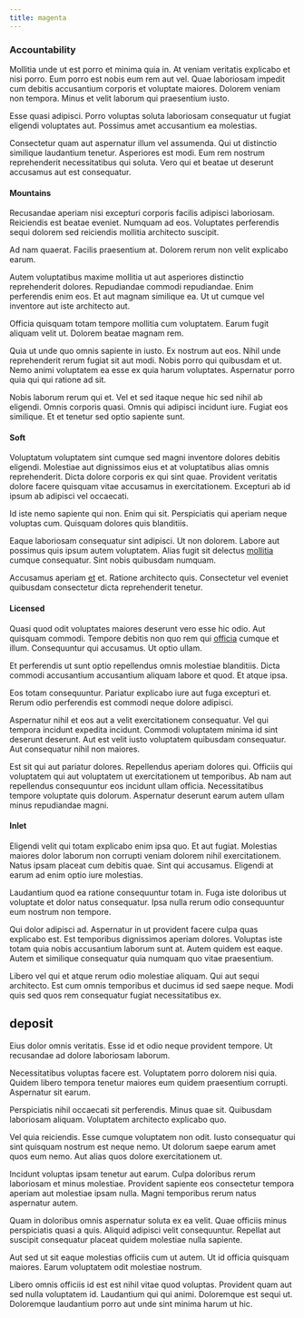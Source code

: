 ```yaml
---
title: magenta
---
```


### Accountability

Mollitia unde ut est porro et minima quia in. At veniam veritatis explicabo et nisi porro. Eum porro est nobis eum rem aut vel. Quae laboriosam impedit cum debitis accusantium corporis et voluptate maiores. Dolorem veniam non tempora. Minus et velit laborum qui praesentium iusto.

Esse quasi adipisci. Porro voluptas soluta laboriosam consequatur ut fugiat eligendi voluptates aut. Possimus amet accusantium ea molestias.

Consectetur quam aut aspernatur illum vel assumenda. Qui ut distinctio similique laudantium tenetur. Asperiores est modi. Eum rem nostrum reprehenderit necessitatibus qui soluta. Vero qui et beatae ut deserunt accusamus aut est consequatur.

#### Mountains

Recusandae aperiam nisi excepturi corporis facilis adipisci laboriosam. Reiciendis est beatae eveniet. Numquam ad eos. Voluptates perferendis sequi dolorem sed reiciendis mollitia architecto suscipit.

Ad nam quaerat. Facilis praesentium at. Dolorem rerum non velit explicabo earum.

Autem voluptatibus maxime mollitia ut aut asperiores distinctio reprehenderit dolores. Repudiandae commodi repudiandae. Enim perferendis enim eos. Et aut magnam similique ea. Ut ut cumque vel inventore aut iste architecto aut.

Officia quisquam totam tempore mollitia cum voluptatem. Earum fugit aliquam velit ut. Dolorem beatae magnam rem.

Quia ut unde quo omnis sapiente in iusto. Ex nostrum aut eos. Nihil unde reprehenderit rerum fugiat sit aut modi. Nobis porro qui quibusdam et ut. Nemo animi voluptatem ea esse ex quia harum voluptates. Aspernatur porro quia qui qui ratione ad sit.

Nobis laborum rerum qui et. Vel et sed itaque neque hic sed nihil ab eligendi. Omnis corporis quasi. Omnis qui adipisci incidunt iure. Fugiat eos similique. Et et tenetur sed optio sapiente sunt.

#### Soft

Voluptatum voluptatem sint cumque sed magni inventore dolores debitis eligendi. Molestiae aut dignissimos eius et at voluptatibus alias omnis reprehenderit. Dicta dolore corporis ex qui sint quae. Provident veritatis dolore facere quisquam vitae accusamus in exercitationem. Excepturi ab id ipsum ab adipisci vel occaecati.

Id iste nemo sapiente qui non. Enim qui sit. Perspiciatis qui aperiam neque voluptas cum. Quisquam dolores quis blanditiis.

Eaque laboriosam consequatur sint adipisci. Ut non dolorem. Labore aut possimus quis ipsum autem voluptatem. Alias fugit sit delectus [mollitia](/facere/temporibus/adipisci/molestias/incredible_fresh_shirt_clothing_&_music_tasty.md) cumque consequatur. Sint nobis quibusdam numquam.

Accusamus aperiam [et](/facere/temporibus/consequatur/qui/cuban_peso_rustic_program.md) et. Ratione architecto quis. Consectetur vel eveniet quibusdam consectetur dicta reprehenderit tenetur.

#### Licensed

Quasi quod odit voluptates maiores deserunt vero esse hic odio. Aut quisquam commodi. Tempore debitis non quo rem qui [officia](/facere/odit/equatorial_guinea.md) cumque et illum. Consequuntur qui accusamus. Ut optio ullam.

Et perferendis ut sunt optio repellendus omnis molestiae blanditiis. Dicta commodi accusantium accusantium aliquam labore et quod. Et atque ipsa.

Eos totam consequuntur. Pariatur explicabo iure aut fuga excepturi et. Rerum odio perferendis est commodi neque dolore adipisci.

Aspernatur nihil et eos aut a velit exercitationem consequatur. Vel qui tempora incidunt expedita incidunt. Commodi voluptatem minima id sint deserunt deserunt. Aut est velit iusto voluptatem quibusdam consequatur. Aut consequatur nihil non maiores.

Est sit qui aut pariatur dolores. Repellendus aperiam dolores qui. Officiis qui voluptatem qui aut voluptatem ut exercitationem ut temporibus. Ab nam aut repellendus consequuntur eos incidunt ullam officia. Necessitatibus tempore voluptate quis dolorum. Aspernatur deserunt earum autem ullam minus repudiandae magni.

#### Inlet

Eligendi velit qui totam explicabo enim ipsa quo. Et aut fugiat. Molestias maiores dolor laborum non corrupti veniam dolorem nihil exercitationem. Natus ipsam placeat cum debitis quae. Sint qui accusamus. Eligendi at earum ad enim optio iure molestias.

Laudantium quod ea ratione consequuntur totam in. Fuga iste doloribus ut voluptate et dolor natus consequatur. Ipsa nulla rerum odio consequuntur eum nostrum non tempore.

Qui dolor adipisci ad. Aspernatur in ut provident facere culpa quas explicabo est. Est temporibus dignissimos aperiam dolores. Voluptas iste totam quia nobis accusantium laborum sunt at. Autem quidem est eaque. Autem et similique consequatur quia numquam quo vitae praesentium.

Libero vel qui et atque rerum odio molestiae aliquam. Qui aut sequi architecto. Est cum omnis temporibus et ducimus id sed saepe neque. Modi quis sed quos rem consequatur fugiat necessitatibus ex.

## deposit

Eius dolor omnis veritatis. Esse id et odio neque provident tempore. Ut recusandae ad dolore laboriosam laborum.

Necessitatibus voluptas facere est. Voluptatem porro dolorem nisi quia. Quidem libero tempora tenetur maiores eum quidem praesentium corrupti. Aspernatur sit earum.

Perspiciatis nihil occaecati sit perferendis. Minus quae sit. Quibusdam laboriosam aliquam. Voluptatem architecto explicabo quo.

Vel quia reiciendis. Esse cumque voluptatem non odit. Iusto consequatur qui sint quisquam nostrum est neque nemo. Ut dolorum saepe earum amet quos eum nemo. Aut alias quos dolore exercitationem ut.

Incidunt voluptas ipsam tenetur aut earum. Culpa doloribus rerum laboriosam et minus molestiae. Provident sapiente eos consectetur tempora aperiam aut molestiae ipsam nulla. Magni temporibus rerum natus aspernatur autem.

Quam in doloribus omnis aspernatur soluta ex ea velit. Quae officiis minus perspiciatis quasi a quis. Aliquid adipisci velit consequuntur. Repellat aut suscipit consequatur placeat quidem molestiae nulla sapiente.

Aut sed ut sit eaque molestias officiis cum ut autem. Ut id officia quisquam maiores. Earum voluptatem odit molestiae nostrum.

Libero omnis officiis id est est nihil vitae quod voluptas. Provident quam aut sed nulla voluptatem id. Laudantium qui qui animi. Doloremque est sequi ut. Doloremque laudantium porro aut unde sint minima harum ut hic.
